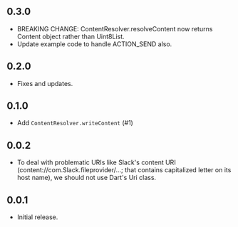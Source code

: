 ## 0.3.0

- BREAKING CHANGE: ContentResolver.resolveContent now returns Content object rather than Uint8List.
- Update example code to handle ACTION_SEND also.

## 0.2.0

- Fixes and updates.

## 0.1.0

- Add `ContentResolver.writeContent` (#1)

## 0.0.2

- To deal with problematic URIs like Slack's content URI (content://com.Slack.fileprovider/...; that contains capitalized letter on its host name), we should not use Dart's Uri class.

## 0.0.1

- Initial release.
